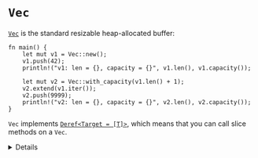 # `Vec`

[`Vec`][1] is the standard resizable heap-allocated buffer:

```rust,editable
fn main() {
    let mut v1 = Vec::new();
    v1.push(42);
    println!("v1: len = {}, capacity = {}", v1.len(), v1.capacity());

    let mut v2 = Vec::with_capacity(v1.len() + 1);
    v2.extend(v1.iter());
    v2.push(9999);
    println!("v2: len = {}, capacity = {}", v2.len(), v2.capacity());
}
```

`Vec` implements [`Deref<Target = [T]>`][2], which means that you can call slice
methods on a `Vec`.

[1]: https://doc.rust-lang.org/std/vec/struct.Vec.html
[2]: https://doc.rust-lang.org/std/vec/struct.Vec.html#deref-methods-[T]

<details>
    
* `Vec` is a type of collection, along with `String` and `HashMap`. The data it contains is stored
  on the heap. This means the amount of data doesn't need to be  known at compile time. It can grow
  or shrink at runtime.
* Notice how `Vec<T>` is a generic type too, but you don't have to specify `T` explicitly. As always
  with Rust type inference, the `T` was established during the first `push` call.
* `vec![...]` is a canonical macro to use instead of `Vec::new()` and it supports adding initial
  elements to the vector. 
* To index the vector you use `[` `]`, but they will panic if out of bounds. Alternatively, using
  `get` will return an `Option`. The `pop` function will remove the last element.
  
  `println!("v2: len = {}, capacity = {}, {:?}", v2.len(), v2.capacity(), v2.get(0));`
  `println!("{:?}",v2.pop());`
* Show iterating over a vector and mutating the value:
  `for e in &mut v { *e += 50; }`

</details>
